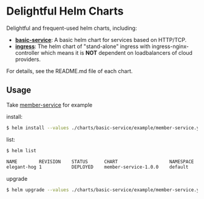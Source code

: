 # Delightful Helm Charts

Delightful and frequent-used helm charts, including:

- [**basic-service**](charts/basic-service): A basic helm chart for services based on HTTP/TCP.
- [**ingress**](charts/ingress): The helm chart of "stand-alone" ingress with ingress-nginx-controller which means it is **NOT** dependent on loadbalancers of cloud providers.

For details, see the README.md file of each chart.

## Usage

Take [member-service](charts/example/member-service.yaml) for example

install:

```sh
$ helm install --values ./charts/basic-service/example/member-service.yaml ./charts/basic-service
```

list:

```sh
$ helm list

NAME       	REVISION	STATUS  	CHART               	NAMESPACE
elegant-hog	1       	DEPLOYED	member-service-1.0.0	default
```

upgrade

```sh
$ helm upgrade --values ./charts/basic-service/example/member-service.yaml elegant-hog ./charts/basic-service
```
